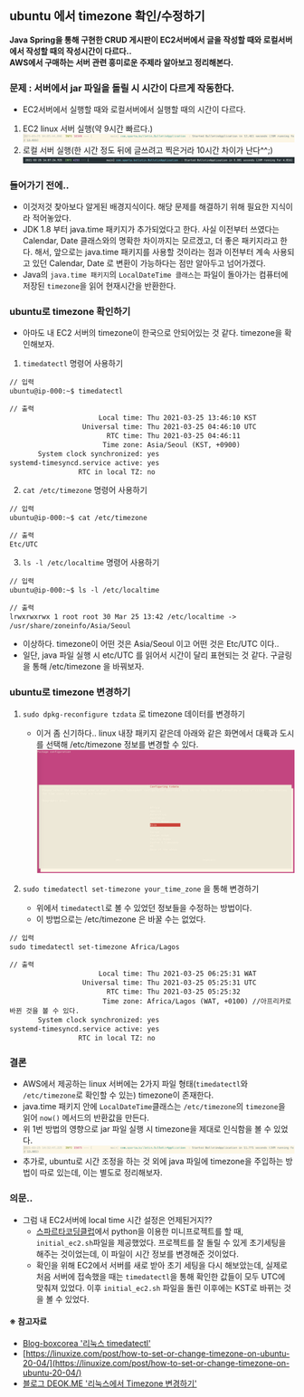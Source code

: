 ## ubuntu 에서 timezone 확인/수정하기
**Java Spring을 통해 구현한 CRUD 게시판이 EC2서버에서 글을 작성할 때와 로컬서버에서 작성할 때의 작성시간이 다르다..**  
**AWS에서 구매하는 서버 관련 흥미로운 주제라 알아보고 정리해본다.**  

### 문제 : 서버에서 jar 파일을 돌릴 시 시간이 다르게 작동한다.
- EC2서버에서 실행할 때와 로컬서버에서 실행할 때의 시간이 다르다.
1. EC2 linux 서버 실행(약 9시간 빠르다.)  
![서버실행](서버실행.png)  
2. 로컬 서버 실행(한 시간 정도 뒤에 글쓰려고 찍은거라 10시간 차이가 난다^^;)
![로컬실행](로컬실행.png)  

### 들어가기 전에..
- 이것저것 찾아보다 알게된 배경지식이다. 해당 문제를 해결하기 위해 필요한 지식이라 적어놓았다.
- JDK 1.8 부터 java.time 패키지가 추가되었다고 한다. 사실 이전부터 쓰였다는 Calendar, Date 클래스와의 명확한 차이까지는 모르겠고, 더 좋은 패키지라고 한다. 해서, 앞으로는 java.time 패키지를 사용할 것이라는 점과 이전부터 계속 사용되고 있던 Calendar, Date 로 변환이 가능하다는 점만 알아두고 넘어가겠다.
- Java의 `java.time 패키지`의 `LocalDateTime 클래스`는 파일이 돌아가는 컴퓨터에 저장된 `timezone`을 읽어 현재시간을 반환한다.

### ubuntu로 timezone 확인하기
- 아마도 내 EC2 서버의 timezone이 한국으로 안되어있는 것 같다. timezone을 확인해보자.

1. `timedatectl` 명령어 사용하기
```
// 입력
ubuntu@ip-000:~$ timedatectl
```  
```
// 출력
                      Local time: Thu 2021-03-25 13:46:10 KST
                  Universal time: Thu 2021-03-25 04:46:10 UTC
                        RTC time: Thu 2021-03-25 04:46:11
                       Time zone: Asia/Seoul (KST, +0900)
       System clock synchronized: yes
systemd-timesyncd.service active: yes
                 RTC in local TZ: no
```

2. `cat /etc/timezone` 명령어 사용하기
```
// 입력
ubuntu@ip-000:~$ cat /etc/timezone
```  
```
// 출력
Etc/UTC
```

3. `ls -l /etc/localtime` 명령어 사용하기
```
// 입력
ubuntu@ip-000:~$ ls -l /etc/localtime
```  
```
// 출력
lrwxrwxrwx 1 root root 30 Mar 25 13:42 /etc/localtime -> /usr/share/zoneinfo/Asia/Seoul
```

- 이상하다. timezone이 어떤 것은 Asia/Seoul 이고 어떤 것은 Etc/UTC 이다.. 
- 일단, java 파일 실행 시 etc/UTC 를 읽어서 시간이 달리 표현되는 것 같다. 구글링을 통해 /etc/timezone 을 바꿔보자.

### ubuntu로 timezone 변경하기
1. `sudo dpkg-reconfigure tzdata` 로 timezone 데이터를 변경하기
    - 이거 좀 신기하다.. linux 내장 패키지 같은데 아래와 같은 화면에서 대륙과 도시를 선택해 /etc/timezone 정보를 변경할 수 있다.
![dpkg1](dpkg1.png)  

2. `sudo timedatectl set-timezone your_time_zone` 을 통해 변경하기
    - 위에서 `timedatectl`로 볼 수 있었던 정보들을 수정하는 방법이다.
    - 이 방법으로는 /etc/timezone 은 바꿀 수는 없었다.  
```
// 입력
sudo timedatectl set-timezone Africa/Lagos
```  
```
// 출력  
                      Local time: Thu 2021-03-25 06:25:31 WAT
                  Universal time: Thu 2021-03-25 05:25:31 UTC
                        RTC time: Thu 2021-03-25 05:25:32
                       Time zone: Africa/Lagos (WAT, +0100) //아프리카로 바뀐 것을 볼 수 있다.
       System clock synchronized: yes
systemd-timesyncd.service active: yes
                 RTC in local TZ: no
```

### 결론
- AWS에서 제공하는 linux 서버에는 2가지 파일 형태(`timedatectl`와 `/etc/timezone`로 확인할 수 있는) timezone이 존재한다.
- java.time 패키지 안에 `LocalDateTime`클래스는 `/etc/timezone`의 `timezone`을 읽어 `now()` 메서드의 반환값을 만든다.
- 위 1번 방법의 영향으로 jar 파일 실행 시 timezone을 제대로 인식함을 볼 수 있었다.
![서버실행결론](서버실행결론.png)  
- 추가로, ubuntu로 시간 조정을 하는 것 외에 java 파일에 timezone을 주입하는 방법이 따로 있는데, 이는 별도로 정리해보자.

### 의문..
- 그럼 내 EC2서버에 local time 시간 설정은 언제된거지??
    - [스파르타코딩클럽](https://spartacodingclub.kr/)에서 python을 이용한 미니프로젝트를 할 때, `initial_ec2.sh`파일을 제공했었다. 프로젝트를 잘 돌릴 수 있게 초기세팅을 해주는 것이었는데, 이 파일이 시간 정보를 변경해준 것이었다.
    - 확인을 위해 EC2에서 서버를 새로 받아 초기 세팅을 다시 해보았는데, 실제로 처음 서버에 접속했을 때는 `timedatectl`을 통해 확인한 값들이 모두 UTC에 맞춰져 있었다. 이후 `initial_ec2.sh` 파일을 돌린 이후에는 KST로 바뀌는 것을 볼 수 있었다.


#### ※ 참고자료
- [Blog-boxcorea '리눅스 timedatectl'](https://blog.boxcorea.com/wp/archives/2839)
- [https://linuxize.com/post/how-to-set-or-change-timezone-on-ubuntu-20-04/](https://linuxize.com/post/how-to-set-or-change-timezone-on-ubuntu-20-04/)
- [블로그 DEOK.ME '리눅스에서 Timezone 변경하기'](https://www.deok.me/entry/Ubuntu-%EC%97%90%EC%84%9C-Timezone-%ED%99%95%EC%9D%B8-%EB%B0%8F-%EB%B3%80%EA%B2%BD%ED%95%98%EA%B8%B0)



